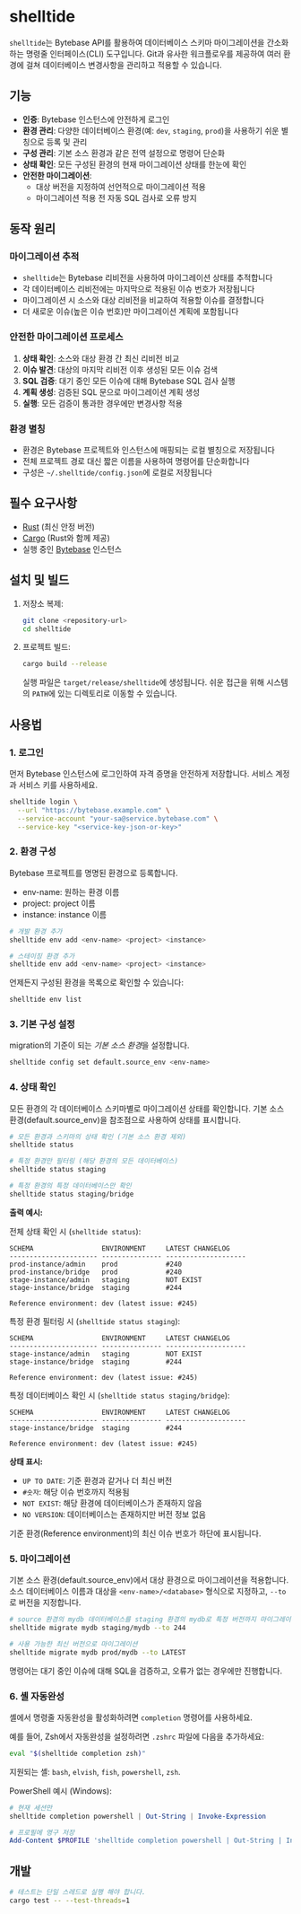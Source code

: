 # shelltide

`shelltide`는 Bytebase API를 활용하여 데이터베이스 스키마 마이그레이션을 간소화하는 명령줄 인터페이스(CLI) 도구입니다. Git과 유사한 워크플로우를 제공하여 여러 환경에 걸쳐 데이터베이스 변경사항을 관리하고 적용할 수 있습니다.

## 기능

- **인증**: Bytebase 인스턴스에 안전하게 로그인
- **환경 관리**: 다양한 데이터베이스 환경(예: `dev`, `staging`, `prod`)을 사용하기 쉬운 별칭으로 등록 및 관리
- **구성 관리**: 기본 소스 환경과 같은 전역 설정으로 명령어 단순화
- **상태 확인**: 모든 구성된 환경의 현재 마이그레이션 상태를 한눈에 확인
- **안전한 마이그레이션**:
  - 대상 버전을 지정하여 선언적으로 마이그레이션 적용
  - 마이그레이션 적용 전 자동 SQL 검사로 오류 방지

## 동작 원리

### 마이그레이션 추적
- `shelltide`는 Bytebase 리비전을 사용하여 마이그레이션 상태를 추적합니다
- 각 데이터베이스 리비전에는 마지막으로 적용된 이슈 번호가 저장됩니다
- 마이그레이션 시 소스와 대상 리비전을 비교하여 적용할 이슈를 결정합니다
- 더 새로운 이슈(높은 이슈 번호)만 마이그레이션 계획에 포함됩니다

### 안전한 마이그레이션 프로세스
1. **상태 확인**: 소스와 대상 환경 간 최신 리비전 비교
2. **이슈 발견**: 대상의 마지막 리비전 이후 생성된 모든 이슈 검색
3. **SQL 검증**: 대기 중인 모든 이슈에 대해 Bytebase SQL 검사 실행
4. **계획 생성**: 검증된 SQL 문으로 마이그레이션 계획 생성
5. **실행**: 모든 검증이 통과한 경우에만 변경사항 적용

### 환경 별칭
- 환경은 Bytebase 프로젝트와 인스턴스에 매핑되는 로컬 별칭으로 저장됩니다
- 전체 프로젝트 경로 대신 짧은 이름을 사용하여 명령어를 단순화합니다
- 구성은 `~/.shelltide/config.json`에 로컬로 저장됩니다

## 필수 요구사항

- [Rust](https://www.rust-lang.org/tools/install) (최신 안정 버전)
- [Cargo](https://doc.rust-lang.org/cargo/) (Rust와 함께 제공)
- 실행 중인 [Bytebase](https://www.bytebase.com/) 인스턴스

## 설치 및 빌드

1. 저장소 복제:
   ```sh
   git clone <repository-url>
   cd shelltide
   ```

2. 프로젝트 빌드:
   ```sh
   cargo build --release
   ```
   실행 파일은 `target/release/shelltide`에 생성됩니다. 쉬운 접근을 위해 시스템의 `PATH`에 있는 디렉토리로 이동할 수 있습니다.

## 사용법

### 1. 로그인

먼저 Bytebase 인스턴스에 로그인하여 자격 증명을 안전하게 저장합니다. 서비스 계정과 서비스 키를 사용하세요.

```sh
shelltide login \
  --url "https://bytebase.example.com" \
  --service-account "your-sa@service.bytebase.com" \
  --service-key "<service-key-json-or-key>"
```

### 2. 환경 구성

Bytebase 프로젝트를 명명된 환경으로 등록합니다.
- env-name: 원하는 환경 이름
- project: project 이름
- instance: instance 이름
```sh
# 개발 환경 추가
shelltide env add <env-name> <project> <instance>

# 스테이징 환경 추가
shelltide env add <env-name> <project> <instance>
```

언제든지 구성된 환경을 목록으로 확인할 수 있습니다:
```sh
shelltide env list
```

### 3. 기본 구성 설정

migration의 기준이 되는 *기본 소스 환경*을 설정합니다.

```sh
shelltide config set default.source_env <env-name>
```

### 4. 상태 확인

모든 환경의 각 데이터베이스 스키마별로 마이그레이션 상태를 확인합니다. 기본 소스 환경(default.source_env)을 참조점으로 사용하여 상태를 표시합니다.

```sh
# 모든 환경과 스키마의 상태 확인 (기본 소스 환경 제외)
shelltide status

# 특정 환경만 필터링 (해당 환경의 모든 데이터베이스)
shelltide status staging

# 특정 환경의 특정 데이터베이스만 확인
shelltide status staging/bridge
```

**출력 예시:**

전체 상태 확인 시 (`shelltide status`):
```
SCHEMA                 ENVIRONMENT     LATEST CHANGELOG    
---------------------- --------------- --------------------
prod-instance/admin    prod            #240                
prod-instance/bridge   prod            #240                
stage-instance/admin   staging         NOT EXIST           
stage-instance/bridge  staging         #244                

Reference environment: dev (latest issue: #245)
```

특정 환경 필터링 시 (`shelltide status staging`):
```
SCHEMA                 ENVIRONMENT     LATEST CHANGELOG    
---------------------- --------------- --------------------
stage-instance/admin   staging         NOT EXIST           
stage-instance/bridge  staging         #244                

Reference environment: dev (latest issue: #245)
```

특정 데이터베이스 확인 시 (`shelltide status staging/bridge`):
```
SCHEMA                 ENVIRONMENT     LATEST CHANGELOG    
---------------------- --------------- --------------------
stage-instance/bridge  staging         #244                

Reference environment: dev (latest issue: #245)
```

**상태 표시:**
- `UP TO DATE`: 기준 환경과 같거나 더 최신 버전
- `#숫자`: 해당 이슈 번호까지 적용됨
- `NOT EXIST`: 해당 환경에 데이터베이스가 존재하지 않음
- `NO VERSION`: 데이터베이스는 존재하지만 버전 정보 없음

기준 환경(Reference environment)의 최신 이슈 번호가 하단에 표시됩니다.

### 5. 마이그레이션

기본 소스 환경(default.source_env)에서 대상 환경으로 마이그레이션을 적용합니다. 소스 데이터베이스 이름과 대상을 `<env-name>/<database>` 형식으로 지정하고, `--to`로 버전을 지정합니다.

```sh
# source 환경의 mydb 데이터베이스를 staging 환경의 mydb로 특정 버전까지 마이그레이션
shelltide migrate mydb staging/mydb --to 244

# 사용 가능한 최신 버전으로 마이그레이션
shelltide migrate mydb prod/mydb --to LATEST
```
명령어는 대기 중인 이슈에 대해 SQL을 검증하고, 오류가 없는 경우에만 진행합니다.

### 6. 셸 자동완성

셸에서 명령줄 자동완성을 활성화하려면 `completion` 명령어를 사용하세요.

예를 들어, Zsh에서 자동완성을 설정하려면 `.zshrc` 파일에 다음을 추가하세요:
```sh
eval "$(shelltide completion zsh)"
```

지원되는 셸: `bash`, `elvish`, `fish`, `powershell`, `zsh`.

PowerShell 예시 (Windows):

```powershell
# 현재 세션만
shelltide completion powershell | Out-String | Invoke-Expression

# 프로필에 영구 저장
Add-Content $PROFILE 'shelltide completion powershell | Out-String | Invoke-Expression'
```

## 개발

```sh
# 테스트는 단일 스레드로 실행 해야 합니다.
cargo test -- --test-threads=1
```
